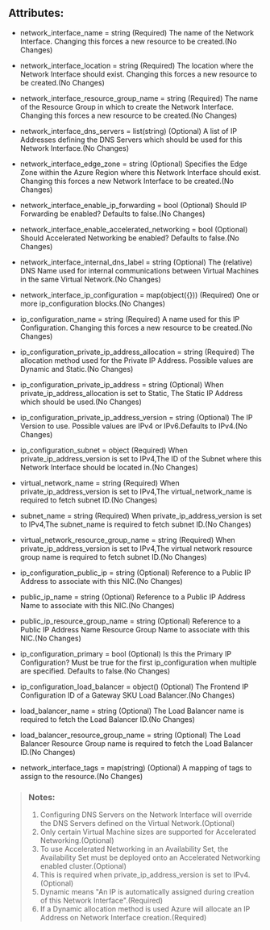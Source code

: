 ## Attributes: 
- network_interface_name                               = string (Required) The name of the Network Interface. Changing this forces a new resource to be created.(No Changes)                           

- network_interface_location                           = string (Required) The location where the Network Interface should exist. Changing this forces a new resource to be created.(No Changes)

- network_interface_resource_group_name               = string (Required) The name of the Resource Group in which to create the Network Interface. Changing this forces a new resource to be created.(No Changes)

- network_interface_dns_servers                        = list(string) (Optional) A list of IP Addresses defining the DNS Servers which should be used for this Network Interface.(No Changes)  

- network_interface_edge_zone                          = string (Optional) Specifies the Edge Zone within the Azure Region where this Network Interface should exist. Changing this forces a new Network Interface to be created.(No Changes)

- network_interface_enable_ip_forwarding               = bool (Optional) Should IP Forwarding be enabled? Defaults to false.(No Changes)

- network_interface_enable_accelerated_networking      = bool (Optional) Should Accelerated Networking be enabled? Defaults to false.(No Changes)

- network_interface_internal_dns_label                 = string (Optional) The (relative) DNS Name used for internal communications between Virtual Machines in the same Virtual Network.(No Changes)

- network_interface_ip_configuration                   = map(object({})) (Required) One or more ip_configuration blocks.(No Changes)

- ip_configuration_name                                = string (Required) A name used for this IP Configuration. Changing this forces a new resource to be created.(No Changes)

- ip_configuration_private_ip_address_allocation       = string (Required) The allocation method used for the Private IP Address. Possible values are Dynamic and Static.(No Changes)

- ip_configuration_private_ip_address                  = string (Optional) When private_ip_address_allocation is set to Static, The Static IP Address which should be used.(No Changes)

- ip_configuration_private_ip_address_version          = string (Optional) The IP Version to use. Possible values are IPv4 or IPv6.Defaults to IPv4.(No Changes)

- ip_configuration_subnet                              = object (Required) When private_ip_address_version is set to IPv4,The ID of the Subnet where this Network Interface should be located in.(No Changes)

- virtual_network_name                                 = string (Required) When private_ip_address_version is set to IPv4,The virtual_network_name is required to fetch subnet ID.(No Changes)

- subnet_name                                         = string (Required) When private_ip_address_version is set to IPv4,The subnet_name is required to fetch subnet ID.(No Changes)

- virtual_network_resource_group_name                 = string (Required) When private_ip_address_version is set to IPv4,The virtual network resource group name  is required to fetch subnet ID.(No Changes)

- ip_configuration_public_ip                          = string (Optional) Reference to a Public IP Address to associate with this NIC.(No Changes)

- public_ip_name                                      = string (Optional) Reference to a Public IP Address Name to associate with this NIC.(No Changes)
 
- public_ip_resource_group_name                       = string (Optional) Reference to a Public IP Address Name Resource Group Name to associate with this NIC.(No Changes)

- ip_configuration_primary                            = bool   (Optional) Is this the Primary IP Configuration? Must be true for the first ip_configuration when multiple are specified. Defaults to false.(No Changes)
 
- ip_configuration_load_balancer                      = object() (Optional) The Frontend IP Configuration ID of a Gateway SKU Load Balancer.(No Changes)

- load_balancer_name                                  = string (Optional) The Load Balancer name is required to fetch the Load Balancer ID.(No Changes)

- load_balancer_resource_group_name                   = string (Optional) The Load Balancer Resource Group name is required to fetch the Load Balancer ID.(No Changes)

- network_interface_tags                               = map(string) (Optional) A mapping of tags to assign to the resource.(No Changes)




>### Notes: ###
> 1. Configuring DNS Servers on the Network Interface will override the DNS Servers defined on the Virtual Network.(Optional)
> 2. Only certain Virtual Machine sizes are supported for Accelerated Networking.(Optional)
> 3. To use Accelerated Networking in an Availability Set, the Availability Set must be deployed onto an Accelerated Networking enabled cluster.(Optional)
> 4. This is required when private_ip_address_version is set to IPv4.(Optional)
> 5. Dynamic means "An IP is automatically assigned during creation of this Network Interface".(Required)
> 6. If a Dynamic allocation method is used Azure will allocate an IP Address on Network Interface creation.(Required)

